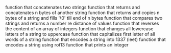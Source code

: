 function that concatenates two strings
function that returns and concatenates n bytes of another string
function that returns and copies n bytes of a string and fills '\0' till end of n bytes
function that compares two strings and returns a number re distance of values
function that reverses the content of an array of integers
function that changes all lowercase letters of a string to uppercase
function that capitalizes first letter of all words of a string
function that encodes a string into 1337 (leet)
function that encodes a string using rot13
function that prints an integer
